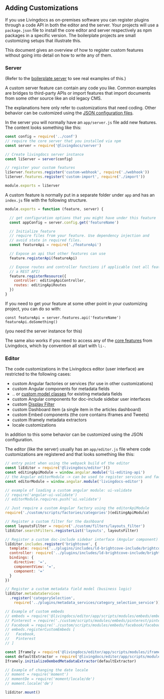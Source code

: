 ## Adding Customizations

If you use Livingdocs as on-premises software you can register plugins through a code API in both the editor and the server. Your projects will use a `package.json` file to install the core editor and server respectively as npm packages in a specific version.
The boilerplate projects are small customizing setups that illustrate this.

This document gives an overview of how to register custom features without going into detail on how to write any of them.

### Server

(Refer to the [boilerplate server](https://github.com/livingdocsIO/livingdocs-server-boilerplate) to see real examples of this.)

A custom server feature can contain any code you like. Common examples are bridges to third-party APIs or import features that import documents from some other source like an old legacy CMS.

The explanations here only refer to customizations that need coding. Other behavior can be customized using the [JSON configuration files](../reference-docs/server-configuration/config.md).

In the server you will normally have an `app/server.js` file add new features. The content looks something like this:
```js
const config = require('../conf')
// require the core server that you installed via npm
const server = require('@livingdocs/server')

// Create livingdocs server instance
const liServer = server(config)

// register your custom features
liServer.features.register('custom-webhook', require('./webhook'))
liServer.features.register('custom-import', require('./import'))

module.exports = liServer
```

A custom feature is normally put in a separate folder under `app` and has an `index.js` file with the following structure.

```js
module.exports = function (feature, server) {

  // get configuration options that you might have under this feature
  const appConfig = server.config.get('featureName')

  // Initialize feature
  // require files from your feature. Use dependency injection and
  // avoid state in required files.
  const featureApi = require('./featureApi')

  // Expose an api that other features can use
  feature.registerApi(featureApi)

  // Expose routes and controller functions if applicable (not all features need
  // a REST API)
  feature.registerResource({
    controller: editingApiController,
    routes: editingApiRoutes
  })
}
```

If you need to get your feature at some other point in your customizing project, you can do so with:
```
const featureApi = server.features.api('featureName')
featureApi.doSomething()
```
(you need the server instance for this)

The same also works if you need to access any of the [core features](https://github.com/livingdocsIO/livingdocs-server/tree/master/app/features) from Livingdocs, which by convention all start with `li-`.

### Editor

The code customizations in the Livingdocs editor (user interface) are restricted to the following cases:
- custom Angular factories or services (for use in other customizations)
- custom Angular components for metadata fields
- .. or [custom model classes](../reference-docs/editor-configuration/metadata.md) for existing metadata fields
- custom Angular components for doc-include sidebar user interfaces
- custom [Display Filter](../reference-docs/project-config/search/display_filter.md)
- custom Dashboard item (a single item in the articles dashboard)
- custom Embed components (the core contains Iframes and Tweets)
- custom Iframely metadata extractors
- locale customizations

In addition to this some behavior can be customized using the JSON configuration.

The editor (like the server) usually has an `app/editor.js` file where code customizations are registered and that looks something like this:
```js
// entry point when using the webpack build of the editor
const liEditor = require('@livingdocs/editor')()
const editingApiModule = window.angular.module('li-editing-api')
// the Angular editorModule -> can be used to register services and factories
const editorModule = window.angular.module('livingdocs-editor')

// example of loading a custom angular module: ui-validate
// require('angular-ui-validate')
// editorModule.requires.push('ui.validate')

// Just require a custom Angular factory using the editorApiModule
require('./custom/scripts/factories/categories')(editingApiModule)

// Register a custom filter for the dashboard
const layoutsFilter = require('./custom/filters/layouts_filter')
liEditor.searchFilters.registerList('layouts', layoutsFilter)

// Register a custom doc-include sidebar interface (Angular component)
liEditor.includes.register('brightcove', {
  template: require('../plugins/includes/ld-brightcove-include/brightcove_include_template.html'),
  controller: require('../plugins/includes/ld-brightcove-include/brightcove_include_controller'),
  bindings: {
    directive: '=',
    componentView: '=',
    component: '='
  }
})

// Register a custom metadata field model (business logic)
liEditor.metadataServices
  .register('categorySelection',
    require('../plugins/metadata_services/category_selection_service'))

// Example of custom embeds
// embeds = require('@livingdocs/editor/app/scripts/modules/embeds/embeds')
// Pinterest = require('./custom/scripts/modules/embeds/pinterest/pinterest')
// Facebook = require('./custom/scripts/modules/embeds/facebook/facebook')
// embeds.registerCustomEmbeds [
//   Facebook,
//   Pinterest
// ]

const Iframely = require('@livingdocs/editor/app/scripts/modules/iframely')
const defaultExtractor = require('@livingdocs/editor/app/scripts/modules/iframely/default_metadata_extractor')
Iframely.initializeOembedMetadataExtractor(defaultExtractor)

// Example of changing the date locale
// moment = require('moment')
// momentDe = require('moment/locale/de')
// moment.locale('de')

liEditor.mount()
```
